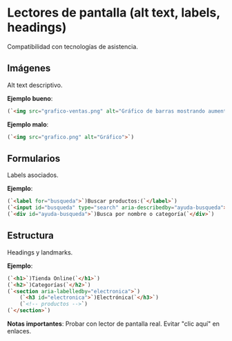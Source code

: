 # Lectores de pantalla (alt text, labels, headings)

Compatibilidad con tecnologías de asistencia.

## Imágenes

Alt text descriptivo.

**Ejemplo bueno**:

```html
(`<img src="grafico-ventas.png" alt="Gráfico de barras mostrando aumento de ventas del 25% en Q4">`)
```

**Ejemplo malo**:

```html
(`<img src="grafico.png" alt="Gráfico">`)
```

## Formularios

Labels asociados.

**Ejemplo**:

```html
(`<label for="busqueda">`)Buscar productos:(`</label>`)
(`<input id="busqueda" type="search" aria-describedby="ayuda-busqueda">`)
(`<div id="ayuda-busqueda">`)Busca por nombre o categoría(`</div>`)
```

## Estructura

Headings y landmarks.

**Ejemplo**:

```html
(`<h1>`)Tienda Online(`</h1>`)
(`<h2>`)Categorías(`</h2>`)
(`<section aria-labelledby="electronica">`)
    (`<h3 id="electronica">`)Electrónica(`</h3>`)
    (`<!-- productos -->`)
(`</section>`)
```

**Notas importantes**: Probar con lector de pantalla real. Evitar "clic aquí" en enlaces.